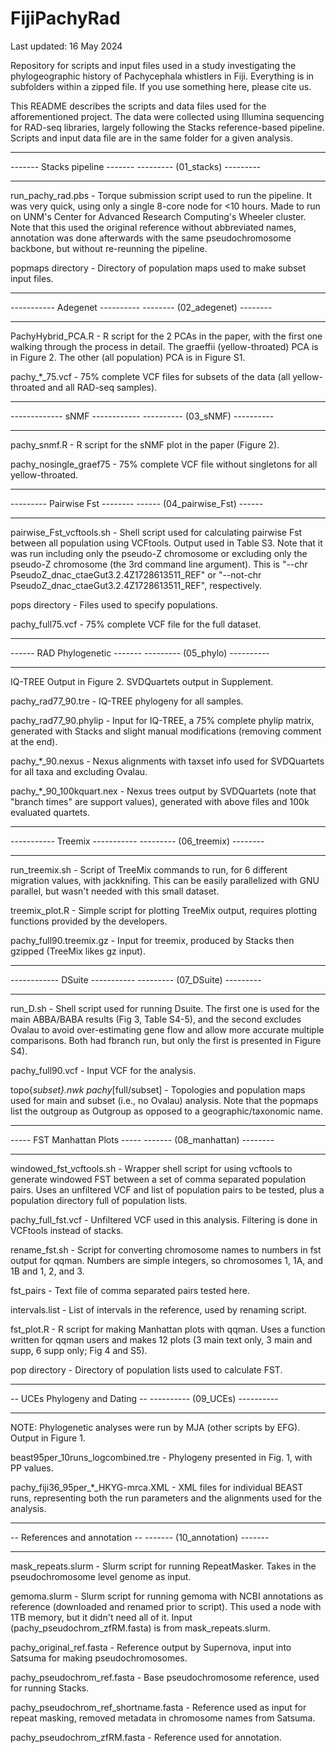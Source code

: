 # FijiPachyRad
Last updated: 16 May 2024

Repository for scripts and input files used in a study investigating the phylogeographic history of Pachycephala whistlers in Fiji. Everything is in subfolders within a zipped file. If you use something here, please cite us.

This README describes the scripts and data files used for the afforementioned project. The data were collected using Illumina sequencing for RAD-seq libraries, largely following the Stacks reference-based pipeline. Scripts and input data file are in the same folder for a given analysis.

_______________________________
------- Stacks pipeline -------
--------- (01_stacks) ---------
_______________________________

run_pachy_rad.pbs - Torque submission script used to run the pipeline. It was very quick, using only a single 8-core node for <10 hours. Made to run on UNM's Center for Advanced Research Computing's Wheeler cluster. Note that this used the original reference without abbreviated names, annotation was done afterwards with the same pseudochromosome backbone, but without re-reunning the pipeline.

popmaps directory - Directory of population maps used to make subset input files.

_______________________________
----------- Adegenet ----------
-------- (02_adegenet) --------
_______________________________

PachyHybrid_PCA.R - R script for the 2 PCAs in the paper, with the first one walking through the process in detail. The graeffii (yellow-throated) PCA is in Figure 2. The other (all population) PCA is in Figure S1.

pachy_*_75.vcf - 75% complete VCF files for subsets of the data (all yellow-throated and all RAD-seq samples).

_______________________________
------------- sNMF ------------
---------- (03_sNMF) ----------
_______________________________

pachy_snmf.R - R script for the sNMF plot in the paper (Figure 2).

pachy_nosingle_graef75 - 75% complete VCF file without singletons for all yellow-throated.

_______________________________
--------- Pairwise Fst --------
------ (04_pairwise_Fst) ------
_______________________________

pairwise_Fst_vcftools.sh - Shell script used for calculating pairwise Fst between all population using VCFtools. Output used in Table S3. Note that it was run including only the pseudo-Z chromosome or excluding only the pseudo-Z chromosome (the 3rd command line argument). This is "--chr PseudoZ_dnac_ctaeGut3.2.4Z1728613511_REF" or "--not-chr PseudoZ_dnac_ctaeGut3.2.4Z1728613511_REF", respectively.

pops directory - Files used to specify populations.

pachy_full75.vcf - 75% complete VCF file for the full dataset.

_______________________________
------ RAD Phylogenetic -------
--------- (05_phylo) ----------
_______________________________

IQ-TREE Output in Figure 2. SVDQuartets output in Supplement.

pachy_rad77_90.tre - IQ-TREE phylogeny for all samples.

pachy_rad77_90.phylip - Input for IQ-TREE, a 75% complete phylip matrix, generated with Stacks and slight manual modifications (removing comment at the end).

pachy_*_90.nexus - Nexus alignments with taxset info used for SVDQuartets for all taxa and excluding Ovalau.

pachy_*_90_100kquart.nex - Nexus trees output by SVDQuartets (note that "branch times" are support values), generated with above files and 100k evaluated quartets.
_______________________________
----------- Treemix -----------
--------- (06_treemix) --------
_______________________________

run_treemix.sh - Script of TreeMix commands to run, for 6 different migration values, with jackknifing. This can be easily parallelized with GNU parallel, but wasn't needed with this small dataset.

treemix_plot.R - Simple script for plotting TreeMix output, requires plotting functions provided by the developers.

pachy_full90.treemix.gz - Input for treemix, produced by Stacks then gzipped (TreeMix likes gz input).

_______________________________
------------ DSuite -----------
--------- (07_DSuite) ---------
_______________________________

run_D.sh - Shell script used for running Dsuite. The first one is used for the main ABBA/BABA results (Fig 3, Table S4-5), and the second excludes Ovalau to avoid over-estimating gene flow and allow more accurate multiple comparisons. Both had fbranch run, but only the first is presented in Figure S4).

pachy_full90.vcf - Input VCF for the analysis.

topo{_subset}.nwk pachy_[full/subset] - Topologies and population maps used for main and subset (i.e., no Ovalau) analysis. Note that the popmaps list the outgroup as Outgroup as opposed to a geographic/taxonomic name.

_______________________________
----- FST Manhattan Plots -----
------- (08_manhattan) --------
_______________________________

windowed_fst_vcftools.sh - Wrapper shell script for using vcftools to generate windowed FST between a set of comma separated population pairs. Uses an unfiltered VCF and list of population pairs to be tested, plus a population directory full of population lists.

pachy_full_fst.vcf - Unfiltered VCF used in this analysis. Filtering is done in VCFtools instead of stacks.

rename_fst.sh - Script for converting chromosome names to numbers in fst output for qqman. Numbers are simple integers, so chromosomes 1, 1A, and 1B and 1, 2, and 3. 

fst_pairs - Text file of comma separated pairs tested here.

intervals.list - List of intervals in the reference, used by renaming script.

fst_plot.R - R script for making Manhattan plots with qqman. Uses a function written for qqman users and makes 12 plots (3 main text only, 3 main and supp, 6 supp only; Fig 4 and S5).

pop directory - Directory of population lists used to calculate FST.
_______________________________
-- UCEs Phylogeny and Dating --
---------- (09_UCEs) ----------
_______________________________

NOTE: Phylogenetic analyses were run by MJA (other scripts by EFG). Output in Figure 1.

beast95per_10runs_logcombined.tre - Phylogeny presented in Fig. 1, with PP values.

pachy_fiji36_95per_*_HKYG-mrca.XML - XML files for individual BEAST runs, representing both the run parameters and the alignments used for the analysis.

_______________________________
-- References and annotation --
------- (10_annotation) -------
_______________________________

mask_repeats.slurm - Slurm script for running RepeatMasker. Takes in the pseudochromosome level genome as input.

gemoma.slurm - Slurm script for running gemoma with NCBI annotations as reference (downloaded and renamed prior to script). This used a node with 1TB memory, but it didn't need all of it. Input (pachy_pseudochrom_zfRM.fasta) is from mask_repeats.slurm.

pachy_original_ref.fasta - Reference output by Supernova, input into Satsuma for making pseudochromosomes.

pachy_pseudochrom_ref.fasta - Base pseudochromosome reference, used for running Stacks.

pachy_pseudochrom_ref_shortname.fasta - Reference used as input for repeat masking, removed metadata in chromosome names from Satsuma.

pachy_pseudochrom_zfRM.fasta - Reference used for annotation.
